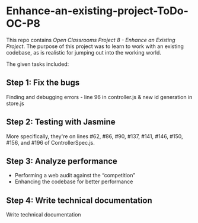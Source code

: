 # Enhance-an-existing-project-ToDo-OC-P8
This repo contains *Open Classrooms Project 8  - Enhance an Existing Project*.  The purpose of this project was to learn to work with an existing codebase, as is realistic for jumping out into the working world. 

The given tasks included:

## Step 1: Fix the bugs
Finding and debugging errors - line 96 in controller.js & new id generation in store.js

## Step 2: Testing with Jasmine
More specifically, they're on lines #62, #86, #90, #137, #141, #146, #150, #156, and #196 of  ControllerSpec.js.

## Step 3: Analyze performance
*	Performing a web audit against the “competition”
*	Enhancing the codebase for better performance

## Step 4: Write technical documentation
Write technical documentation